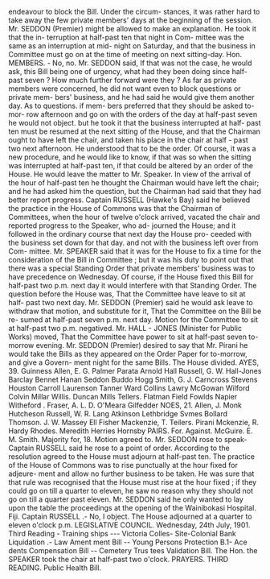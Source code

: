 endeavour to block the Bill. Under the circum- stances, it was rather hard to take away the few private members' days at the beginning of the session. Mr. SEDDON (Premier) might be allowed to make an explanation. He took it that the in- terruption at half-past ten that night in Com- mittee was the same as an interruption at mid- night on Saturday, and that the business in Committee must go on at the time of meeting on next sitting-day. Hon. MEMBERS. - No, no. Mr. SEDDON said, If that was not the case, he would ask, this Bill being one of urgency, what had they been doing since half-past seven ? How much further forward were they ? As far as private members were concerned, he did not want even to block questions or private mem- bers' business, and he had said he would give them another day. As to questions. if mem- bers preferred that they should be asked to-mor- row afternoon and go on with the orders of the day at half-past seven he would not object. but he took it that the business interrupted at half- past ten must be resumed at the next sitting of the House, and that the Chairman ought to have left the chair, and taken his place in the chair at half - past two next afternoon. He understood that to be the order. Of course, it was a new procedure, and he would like to know, if that was so when the sitting was interrupted at half-past ten, if that could be altered by an order of the House. He would leave the matter to Mr. Speaker. In view of the arrival of the hour of half-past ten he thought the Chairman would have left the chair; and he had asked him the question, but the Chairman had said that they had better report progress. Captain RUSSELL (Hawke's Bay) said he believed the practice in the House of Commons was that the Chairman of Committees, when the hour of twelve o'clock arrived, vacated the chair and reported progress to the Speaker, who ad- journed the House; and it followed in the ordinary course that next day the House pro- ceeded with the business set down for that day. and not with the business left over from Com- mittee. Mr. SPEAKER said that it was for the House to fix a time for the consideration of the Bill in Committee ; but it was his duty to point out that there was a special Standing Order that private members' business was to have precedence on Wednesday. Of course, if the House fixed this Bill for half-past two p.m. next day it would interfere with that Standing Order. The question before the House was, That the Committee have leave to sit at half- past two next day. Mr. SEDDON (Premier) said he would ask leave to withdraw that motion, and substitute for it, That the Committee on the Bill be re- sumed at half-past seven p.m. next day. Motion for the Committee to sit at half-past two p.m. negatived. Mr. HALL - JONES (Minister for Public Works) moved, That the Committee have power to sit at half-past seven to-morrow evening. Mr. SEDDON (Premier) desired to say that Mr. Pirani he would take the Bills as they appeared on the Order Paper for to-morrow, and give a Govern- ment night for the same Bills. The House divided. AYES, 39. Guinness Allen, E. G. Palmer Parata Arnold Hall Russell, G. W. Hall-Jones Barclay Bennet Hanan Seddon Buddo Hogg Smith, G. J. Carncross Stevens Houston Carroll Laurenson Tanner Ward Collins Lawry McGowan Wilford Colvin Millar Willis. Duncan Mills Tellers. Flatman Field Fowlds Napier Witheford . Fraser, A. L. D. O'Meara Gilfedder NOES, 21. Allen, J. Monk Hutcheson Russell, W. R. Lang Atkinson Lethbridge Svmes Bollard Thomson. J. W. Massey Ell Fisher Mackenzie, T. Teilers. Pirani Mckenzie, R. Hardy Rhodes. Meredith Herries Hornsby PAIRS. For. Against. McGuire. E. M. Smith. Majority for, 18. Motion agreed to. Mr. SEDDON rose to speak- Captain RUSSELL said he rose to a point of order. According to the resolution agreed to the House must adjourn at half-past ten. The practice of the House of Commons was to rise punctually at the hour fixed for adjeure- ment and allow no further business to be taken. He was sure that that rule was recognised that the House must rise at the hour fixed ; if they could go on till a quarter to eleven, he saw no reason why they should not go on till a quarter past eleven. Mr. SEDDON said he only wanted to lay upon the table the proceedings at the opening of the Wainibokasi Hospital. Fiji. Captain RUSSELL .- No, I object. The House adjourned at a quarter to eleven o'clock p.m. LEGISLATIVE COUNCIL. Wednesday, 24th July, 1901. Third Reading - Training ships --- Victoria Colles- Site-Colonial Bank Liquidation .- Law Ament ment Bill -- Young Persons Protection B.1- Ace dents Compensation Bill -- Cemetery Trus tees Validation Bill. The Hon. the SPEAKER took the chair at half-past two o'clock. PRAYERS. THIRD READING. Public Health Bill. 